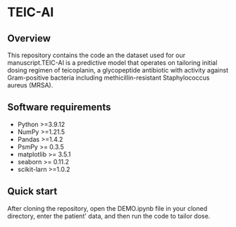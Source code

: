 # TEIC-AI

## Overview
This repository contains the code an the dataset used for our manuscript.TEIC-AI is a predictive model that operates on tailoring initial dosing regimen of teicoplanin, a glycopeptide antibiotic with activity against Gram-positive bacteria including methicillin-resistant Staphylococcus aureus (MRSA).


## Software requirements
- Python >=3.9.12
- NumPy >=1.21.5
- Pandas >=1.4.2
- PsmPy >= 0.3.5
- matplotlib >= 3.5.1
- seaborn >= 0.11.2
- scikit-larn >=1.0.2

## Quick start
After cloning the repository, open the DEMO.ipynb file in your cloned directory, enter the patient' data, and then run the code to tailor dose.
